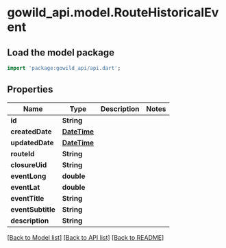 # gowild_api.model.RouteHistoricalEvent

## Load the model package
```dart
import 'package:gowild_api/api.dart';
```

## Properties
Name | Type | Description | Notes
------------ | ------------- | ------------- | -------------
**id** | **String** |  | 
**createdDate** | [**DateTime**](DateTime.md) |  | 
**updatedDate** | [**DateTime**](DateTime.md) |  | 
**routeId** | **String** |  | 
**closureUid** | **String** |  | 
**eventLong** | **double** |  | 
**eventLat** | **double** |  | 
**eventTitle** | **String** |  | 
**eventSubtitle** | **String** |  | 
**description** | **String** |  | 

[[Back to Model list]](../README.md#documentation-for-models) [[Back to API list]](../README.md#documentation-for-api-endpoints) [[Back to README]](../README.md)



